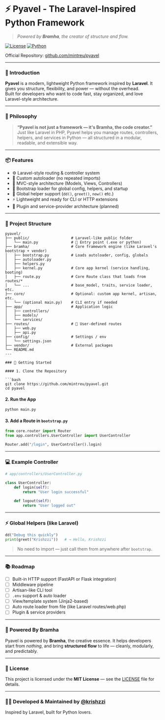 # ⚡ Pyavel - The Laravel-Inspired Python Framework  
> _Powered by **Bramha**, the creator of structure and flow._

[![License](https://img.shields.io/badge/license-MIT-blue.svg)](LICENSE)
[![Python](https://img.shields.io/badge/python-3.8%2B-yellow.svg)](https://python.org)

Official Repository: [github.com/mintreu/pyavel](https://github.com/mintreu/pyavel)

---

### 🚀 Introduction

**Pyavel** is a modern, lightweight Python framework inspired by **Laravel**. It gives you structure, flexibility, and power — without the overhead.  
Built for developers who want to code fast, stay organized, and love Laravel-style architecture.

---

### 🧠 Philosophy

> **“Pyavel is not just a framework — it's Bramha, the code creator.”**  
Just like Laravel in PHP, Pyavel helps you manage routes, controllers, helpers, and services in Python — all structured in a modular, readable, and extensible way.

---

### 📦 Features

- ⚙️ Laravel-style routing & controller system  
- 🔁 Custom autoloader (no repeated imports)  
- 🧱 MVC-style architecture (Models, Views, Controllers)  
- 🌱 Bootstrap loader for global config, helpers, and startup  
- 🔧 Global helper support (`dd()`, `greet()`, `now()` etc.)  
- ⚡ Lightweight and ready for CLI or HTTP extensions  
- 🧩 Plugin and service-provider architecture (planned)  

---

### 📁 Project Structure

```
pyavel/
├── public/                   # Laravel-like public folder
│   └── main.py               # 🎯 Entry point (.exe or python)
├── bramha/                   # Core framework engine (like Laravel's bootstrap + vendor)
│   ├── bootstrap.py          # Loads autoloader, config, globals
│   ├── autoloader.py
│   ├── helpers.py
│   ├── kernel.py             # Core app kernel (service handling, booting)
│   ├── route.py              # Core Route class that loads from routes/*
│   └── ...                   # base_model, traits, service loader, etc.
├── core/                     # Optional: custom app kernel, artisan, etc.
│   └── (optional main.py)    # CLI entry if needed
├── app/                      # Application logic
│   ├── controllers/
│   ├── models/
│   └── services/
├── routes/                   # 📂 User-defined routes
│   ├── web.py
│   ├── api.py
├── config/                   # Settings / env
│   └── settings.json
├── vendor/                   # External packages
└── README.md
---

### 🚀 Getting Started

#### 1. Clone the Repository

```bash
git clone https://github.com/mintreu/pyavel.git
cd pyavel
```

#### 2. Run the App

```bash
python main.py
```

#### 3. Add a Route in `bootstrap.py`

```python
from core.router import Router
from app.controllers.UserController import UserController

Router.add("/login", UserController().login)
```

---

### 💻 Example Controller

```python
# app/controllers/UserController.py

class UserController:
    def login(self):
        return "User login successful"

    def logout(self):
        return "User logged out"
```

---

### ⚡ Global Helpers (like Laravel)

```python
dd("Debug this quickly")
print(greet("Krishzzi"))   # → Hello, Krishzzi
```

> No need to import — just call them from anywhere after `bootstrap`.

---

### 📚 Roadmap

- [ ] Built-in HTTP support (FastAPI or Flask integration)  
- [ ] Middleware pipeline  
- [ ] Artisan-like CLI tool  
- [ ] `.env` support & auto loader  
- [ ] View/template system (Jinja2-based)  
- [ ] Auto route loader from file (like Laravel routes/web.php)  
- [ ] Plugin & service providers  

---

### 🧘 Powered By Bramha

Pyavel is powered by **Bramha**, the creative essence. It helps developers start from *nothing*, and bring **structured flow** to life — cleanly, modularly, and predictably.

---

### 📄 License

This project is licensed under the **MIT License** — see the [LICENSE](LICENSE) file for details.

---

### 👨‍💻 Developed & Maintained by [@krishzzi](https://github.com/krishzzi)  
Inspired by Laravel, built for Python lovers.
